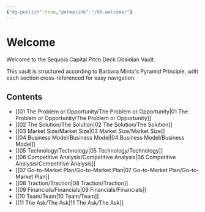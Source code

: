 ```yaml
---
{"dg-publish":true,"permalink":"/00-welcome/"}
---
```



# Welcome

Welcome to the Sequoia Capital Pitch Deck Obsidian Vault.

This vault is structured according to Barbara Minto's Pyramid Principle, with each section cross-referenced for easy navigation.

## Contents
- [[01 The Problem or Opportunity/The Problem or Opportunity\|01 The Problem or Opportunity/The Problem or Opportunity]]
- [[02 The Solution/The Solution\|02 The Solution/The Solution]]
- [[03 Market Size/Market Size\|03 Market Size/Market Size]]
- [[04 Business Model/Business Model\|04 Business Model/Business Model]]
- [[05 Technology/Technology\|05 Technology/Technology]]
- [[06 Competitive Analysis/Competitive Analysis\|06 Competitive Analysis/Competitive Analysis]]
- [[07 Go-to-Market Plan/Go-to-Market Plan\|07 Go-to-Market Plan/Go-to-Market Plan]]
- [[08 Traction/Traction\|08 Traction/Traction]]
- [[09 Financials/Financials\|09 Financials/Financials]]
- [[10 Team/Team\|10 Team/Team]]
- [[11 The Ask/The Ask\|11 The Ask/The Ask]]